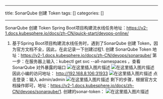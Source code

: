 
--- 
title:  SonarQube 创建 Token 
tags: []
categories: [] 

---
SonarQube 创建 Token Spring Boot项目构建流水线任务地址：https://v2-1.docs.kubesphere.io/docs/zh-CN/quick-start/devops-online/
1. 基于Spring Boot项目构建流水线任务时，遇到了SonarQube 创建 Token，因为官方文档不全，因此，在此记录一下创建过程1. 创建 SonarQube Token 地址：https://v2-1.docs.kubesphere.io/docs/zh-CN/devops/sonarqube/ 第一步：在服务器上输入：kubectl get svc --all-namespaces ，查看SonarQube 对外暴露的端口 <img src="https://img-blog.csdnimg.cn/5a884a3e15d9415eaed9d196eb92c86a.png" alt="在这里插入图片描述"> <img src="https://img-blog.csdnimg.cn/140ab330b45e4d7f90feeaa00a9e5e73.png" alt="在这里插入图片描述"> 因此小编的访问地址： http://192.168.8.106:31933 <img src="https://img-blog.csdnimg.cn/2d3d0f29ed4f47e78a1d1df8525ea75a.jpeg" alt="在这里插入图片描述"> 点击登录：输入 admin/admin <img src="https://img-blog.csdnimg.cn/e29d713033364691a8ab7766041e1ba6.jpeg" alt="在这里插入图片描述"> 剩下的步骤，根据官方文档操作即可，地址：https://v2-1.docs.kubesphere.io/docs/zh-CN/devops/sonarqube/1. 创建的sonar-token： <img src="https://img-blog.csdnimg.cn/6836cc9f4c3645639911454c40c8b22e.png" alt="在这里插入图片描述">